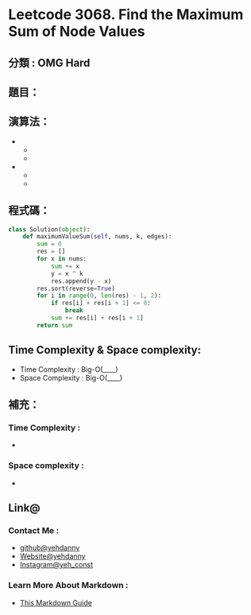 # Leetcode  3068. Find the Maximum Sum of Node Values

## 分類 : OMG Hard

## 題目：

## 演算法：
- 
  - 
  - 
- 
  - 
  - 

## 程式碼：
```python
class Solution(object):
    def maximumValueSum(self, nums, k, edges):
        sum = 0
        res = []
        for x in nums:
            sum += x
            y = x ^ k
            res.append(y - x)
        res.sort(reverse=True)
        for i in range(0, len(res) - 1, 2):
            if res[i] + res[i + 1] <= 0:
                break
            sum += res[i] + res[i + 1]
        return sum
```
## Time Complexity & Space complexity:
- Time Complexity   :   Big-O(____)
- Space Complexity   :  Big-O(____)

## 補充：
### Time Complexity :
- 
### Space complexity :
- 

## Link@
### Contact Me : 
- [github@yehdanny](https://github.com/yehdanny)
- [Website@yehdanny](https://yehdanny.github.io/mypage/html/index.html)
- [Instagram@yeh_const](https://www.instagram.com/yeh_const?igsh=MTVlNTl2eGVkeWI2MA%3D%3D&utm_source=qr)
### Learn More About Markdown :
- [This Markdown Guide](https://www.markdownguide.org/)
